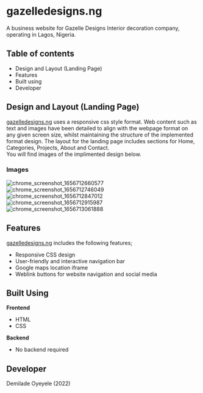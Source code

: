 # gazelledesigns.ng
A business website for Gazelle Designs Interior decoration company, operating in Lagos, Nigeria.

<h2>Table of contents</h2>
<ul>
<li>Design and Layout (Landing Page)</li>
<li>Features</li>
<li>Built using</li>
<li>Developer</li>
</ul>

<h2>Design and Layout (Landing Page)</h2>
<a href="http://www.gazelledesigns.ng/">gazelledesigns.ng</a> uses a responsive css style format.
Web content such as text and images have been detailed to align with the webpage format on any given screen size, whilst maintaining the structure
of the implemented format design. The layout for the landing page includes sections for Home, Categories, Projects, About and Contact.<br>
You will find images of the implimented design below.

<h3>Images</h3>

![chrome_screenshot_1656712660577](https://user-images.githubusercontent.com/59454243/177000612-0c4decbd-ccfe-4a81-a7f8-2941ef728a36.png)
![chrome_screenshot_1656712746049](https://user-images.githubusercontent.com/59454243/177000623-ab7ddad5-8697-4bc3-b60c-a9efe14e4c29.png)
![chrome_screenshot_1656712847012](https://user-images.githubusercontent.com/59454243/177000625-518a58b1-004b-4055-ace9-701ce7ba975c.png)
![chrome_screenshot_1656712915987](https://user-images.githubusercontent.com/59454243/177000627-2e66f5b7-3faa-4d12-80cc-ff1131c4ac25.png)
![chrome_screenshot_1656713061888](https://user-images.githubusercontent.com/59454243/177000630-989b9c60-0842-46a6-951b-af2ce5f656d5.png)


<h2>Features</h2>
<a href="http://www.gazelledesigns.ng/">gazelledesigns.ng</a> includes the following features;
<ul>
<li>Responsive CSS design</li>
<li>User-friendly and interactive navigation bar</li>
<li>Google maps location iframe</li>
<li>Weblink buttons for website navigation and social media</li>
</ul>

<h2>Built Using</h2>
<b>Frontend</b>
<ul>
<li>HTML</li>
<li>CSS</li>
</ul>

<b>Backend</b>
<ul>
<li>No backend required</li>
</ul>

<h2>Developer</h2>
Demilade Oyeyele (2022)
